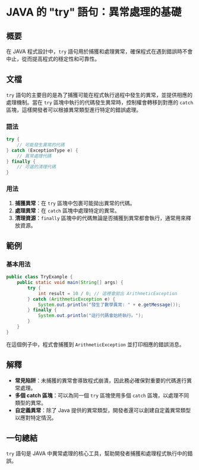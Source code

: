 <!--
Meta Description: # JAVA 的 "try" 語句：異常處理的基礎 ## 概要 在 JAVA 程式設計中，`try` 語句用於捕獲和處理異常，確保程式在遇到錯誤時不會中止，從而提高程式的穩定性和可靠性。 ## 文檔 `try` 語句的主要目的是為了捕獲可能在程式執行過程中發生的異常，並提供相應的處理機制。當在 `t...
Meta Keywords: try, java, catch, finally, arithmeticexception
-->

# JAVA 的 "try" 語句：異常處理的基礎

## 概要
在 JAVA 程式設計中，`try` 語句用於捕獲和處理異常，確保程式在遇到錯誤時不會中止，從而提高程式的穩定性和可靠性。

## 文檔
`try` 語句的主要目的是為了捕獲可能在程式執行過程中發生的異常，並提供相應的處理機制。當在 `try` 區塊中執行的代碼發生異常時，控制權會轉移到對應的 `catch` 區塊，這樣開發者可以根據異常類型進行特定的錯誤處理。

### 語法
```java
try {
    // 可能發生異常的代碼
} catch (ExceptionType e) {
    // 異常處理代碼
} finally {
    // 可選的清理代碼
}
```

### 用法
1. **捕獲異常**：在 `try` 區塊中包裹可能拋出異常的代碼。
2. **處理異常**：在 `catch` 區塊中處理特定的異常。
3. **清理資源**：`finally` 區塊中的代碼無論是否捕獲到異常都會執行，通常用來釋放資源。

## 範例
### 基本用法
```java
public class TryExample {
    public static void main(String[] args) {
        try {
            int result = 10 / 0; // 這裡會拋出 ArithmeticException
        } catch (ArithmeticException e) {
            System.out.println("發生了數學異常: " + e.getMessage());
        } finally {
            System.out.println("這行代碼會始終執行。");
        }
    }
}
```
在這個例子中，程式會捕獲到 `ArithmeticException` 並打印相應的錯誤消息。

## 解釋
- **常見陷阱**：未捕獲的異常會導致程式崩潰，因此務必確保對重要的代碼進行異常處理。
- **多個 catch 區塊**：可以為同一個 `try` 區塊使用多個 `catch` 區塊，以處理不同類型的異常。
- **自定義異常**：除了 Java 提供的異常類型，開發者還可以創建自定義異常類型以應對特定情況。

## 一句總結
`try` 語句是 JAVA 中異常處理的核心工具，幫助開發者捕獲和處理程式執行中的錯誤。
